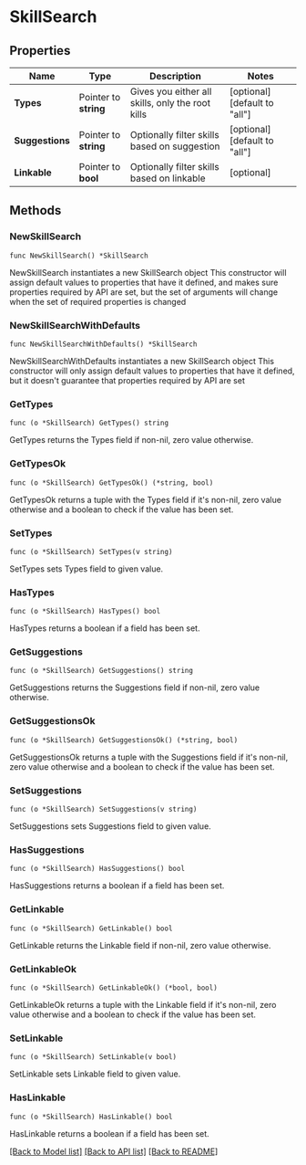# SkillSearch

## Properties

Name | Type | Description | Notes
------------ | ------------- | ------------- | -------------
**Types** | Pointer to **string** | Gives you either all skills, only the root kills | [optional] [default to "all"]
**Suggestions** | Pointer to **string** | Optionally filter skills based on suggestion | [optional] [default to "all"]
**Linkable** | Pointer to **bool** | Optionally filter skills based on linkable | [optional] 

## Methods

### NewSkillSearch

`func NewSkillSearch() *SkillSearch`

NewSkillSearch instantiates a new SkillSearch object
This constructor will assign default values to properties that have it defined,
and makes sure properties required by API are set, but the set of arguments
will change when the set of required properties is changed

### NewSkillSearchWithDefaults

`func NewSkillSearchWithDefaults() *SkillSearch`

NewSkillSearchWithDefaults instantiates a new SkillSearch object
This constructor will only assign default values to properties that have it defined,
but it doesn't guarantee that properties required by API are set

### GetTypes

`func (o *SkillSearch) GetTypes() string`

GetTypes returns the Types field if non-nil, zero value otherwise.

### GetTypesOk

`func (o *SkillSearch) GetTypesOk() (*string, bool)`

GetTypesOk returns a tuple with the Types field if it's non-nil, zero value otherwise
and a boolean to check if the value has been set.

### SetTypes

`func (o *SkillSearch) SetTypes(v string)`

SetTypes sets Types field to given value.

### HasTypes

`func (o *SkillSearch) HasTypes() bool`

HasTypes returns a boolean if a field has been set.

### GetSuggestions

`func (o *SkillSearch) GetSuggestions() string`

GetSuggestions returns the Suggestions field if non-nil, zero value otherwise.

### GetSuggestionsOk

`func (o *SkillSearch) GetSuggestionsOk() (*string, bool)`

GetSuggestionsOk returns a tuple with the Suggestions field if it's non-nil, zero value otherwise
and a boolean to check if the value has been set.

### SetSuggestions

`func (o *SkillSearch) SetSuggestions(v string)`

SetSuggestions sets Suggestions field to given value.

### HasSuggestions

`func (o *SkillSearch) HasSuggestions() bool`

HasSuggestions returns a boolean if a field has been set.

### GetLinkable

`func (o *SkillSearch) GetLinkable() bool`

GetLinkable returns the Linkable field if non-nil, zero value otherwise.

### GetLinkableOk

`func (o *SkillSearch) GetLinkableOk() (*bool, bool)`

GetLinkableOk returns a tuple with the Linkable field if it's non-nil, zero value otherwise
and a boolean to check if the value has been set.

### SetLinkable

`func (o *SkillSearch) SetLinkable(v bool)`

SetLinkable sets Linkable field to given value.

### HasLinkable

`func (o *SkillSearch) HasLinkable() bool`

HasLinkable returns a boolean if a field has been set.


[[Back to Model list]](../README.md#documentation-for-models) [[Back to API list]](../README.md#documentation-for-api-endpoints) [[Back to README]](../README.md)


